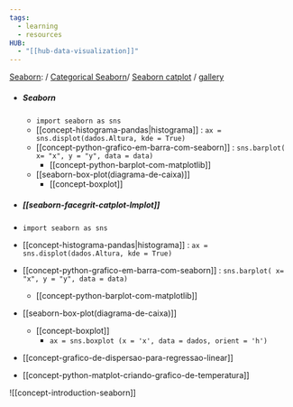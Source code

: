 ```yaml
---
tags:
  - learning
  - resources
HUB:
  - "[[hub-data-visualization]]"
---
```

[Seaborn](https://seaborn.pydata.org/tutorial/introduction):  /  [Categorical Seaborn](https://seaborn.pydata.org/tutorial/categorical.html)/ [Seaborn catplot](https://seaborn.pydata.org/generated/seaborn.catplot.html) /  [gallery](http://seaborn.pydata.org/examples/)

- ##### Seaborn
	- `import seaborn as sns` 
	- [[concept-histograma-pandas|histograma]] :  `ax = sns.displot(dados.Altura, kde = True)`
	- [[concept-python-grafico-em-barra-com-seaborn]]  :  `sns.barplot( x= "x", y = "y", data = data)`
		- [[concept-python-barplot-com-matplotlib]]
	- [[seaborn-box-plot(diagrama-de-caixa)]] 
		- [[concept-boxplot]]


- #####  [[seaborn-facegrit-catplot-lmplot]]
- `import seaborn as sns` 
- [[concept-histograma-pandas|histograma]] :  `ax = sns.displot(dados.Altura, kde = True)`
- [[concept-python-grafico-em-barra-com-seaborn]]  :  `sns.barplot( x= "x", y = "y", data = data)`
	- [[concept-python-barplot-com-matplotlib]]
- [[seaborn-box-plot(diagrama-de-caixa)]] 
	- [[concept-boxplot]]
		- `ax = sns.boxplot (x = 'x', data = dados, orient = 'h')`
- [[concept-grafico-de-dispersao-para-regressao-linear]]
- [[concept-python-matplot-criando-grafico-de-temperatura]]

![[concept-introduction-seaborn]]